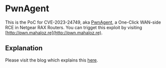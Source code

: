 # PwnAgent
This is the PoC for CVE-2023-24749, aka [PwnAgent](https://mahaloz.re/2023/02/25/pwnagent-netgear.html), a One-Click WAN-side RCE in Netgear RAX Routers. 
You can trigget this exploit by visiting [http://pwn.mahaloz.re](http://pwn.mahaloz.re). 

## Explanation
Please visit the blog which explains this [here](https://mahaloz.re/2023/02/25/pwnagent-netgear.html). 
